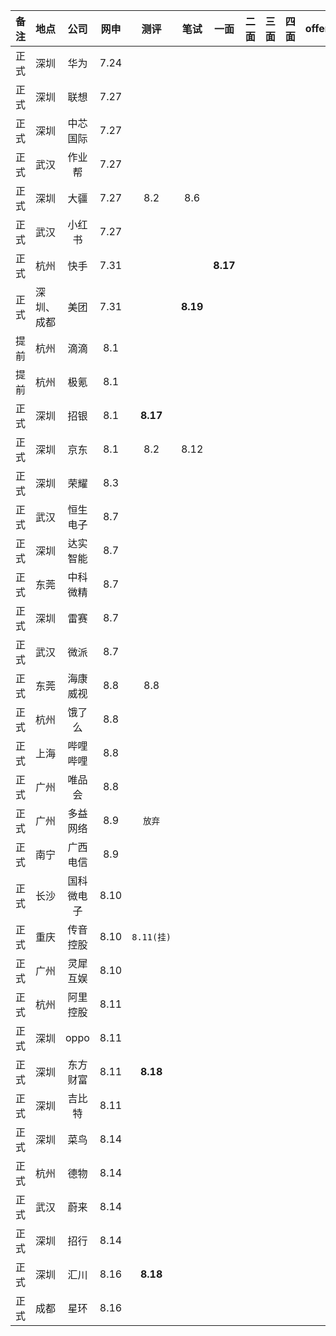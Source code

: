 | 备注 | 地点       |    公司    | 网申 |    测评    |   笔试   |   一面   | 二面 | 三面 | 四面 | offer |
| :--: | ---------- | :--------: | :--: | :--------: | :------: | :------: | :--: | :--: | :--: | :---: |
| 正式 | 深圳       |    华为    | 7.24 |            |          |          |      |      |      |       |
| 正式 | 深圳       |    联想    | 7.27 |            |          |          |      |      |      |       |
| 正式 | 深圳       |  中芯国际  | 7.27 |            |          |          |      |      |      |       |
| 正式 | 武汉       |   作业帮   | 7.27 |            |          |          |      |      |      |       |
| 正式 | 深圳       |    大疆    | 7.27 |    8.2     |   8.6    |          |      |      |      |       |
| 正式 | 武汉       |   小红书   | 7.27 |            |          |          |      |      |      |       |
| 正式 | 杭州       |    快手    | 7.31 |            |          | **8.17** |      |      |      |       |
| 正式 | 深圳、成都 |    美团    | 7.31 |            | **8.19** |          |      |      |      |       |
| 提前 | 杭州       |    滴滴    | 8.1  |            |          |          |      |      |      |       |
| 提前 | 杭州       |    极氪    | 8.1  |            |          |          |      |      |      |       |
| 正式 | 深圳       |    招银    | 8.1  |  **8.17**  |          |          |      |      |      |       |
| 正式 | 深圳       |    京东    | 8.1  |    8.2     |   8.12   |          |      |      |      |       |
| 正式 | 深圳       |    荣耀    | 8.3  |            |          |          |      |      |      |       |
| 正式 | 武汉       |  恒生电子  | 8.7  |            |          |          |      |      |      |       |
| 正式 | 深圳       |  达实智能  | 8.7  |            |          |          |      |      |      |       |
| 正式 | 东莞       |  中科微精  | 8.7  |            |          |          |      |      |      |       |
| 正式 | 深圳       |    雷赛    | 8.7  |            |          |          |      |      |      |       |
| 正式 | 武汉       |    微派    | 8.7  |            |          |          |      |      |      |       |
| 正式 | 东莞       |  海康威视  | 8.8  |    8.8     |          |          |      |      |      |       |
| 正式 | 杭州       |   饿了么   | 8.8  |            |          |          |      |      |      |       |
| 正式 | 上海       |  哔哩哔哩  | 8.8  |            |          |          |      |      |      |       |
| 正式 | 广州       |   唯品会   | 8.8  |            |          |          |      |      |      |       |
| 正式 | 广州       |  多益网络  | 8.9  |   `放弃`   |          |          |      |      |      |       |
| 正式 | 南宁       |  广西电信  | 8.9  |            |          |          |      |      |      |       |
| 正式 | 长沙       | 国科微电子 | 8.10 |            |          |          |      |      |      |       |
| 正式 | 重庆       |  传音控股  | 8.10 | `8.11(挂)` |          |          |      |      |      |       |
| 正式 | 广州       |  灵犀互娱  | 8.10 |            |          |          |      |      |      |       |
| 正式 | 杭州       |  阿里控股  | 8.11 |            |          |          |      |      |      |       |
| 正式 | 深圳       |    oppo    | 8.11 |            |          |          |      |      |      |       |
| 正式 | 深圳       |  东方财富  | 8.11 |  **8.18**  |          |          |      |      |      |       |
| 正式 | 深圳       |   吉比特   | 8.11 |            |          |          |      |      |      |       |
| 正式 | 深圳       |    菜鸟    | 8.14 |            |          |          |      |      |      |       |
| 正式 | 杭州       |    德物    | 8.14 |            |          |          |      |      |      |       |
| 正式 | 武汉       |    蔚来    | 8.14 |            |          |          |      |      |      |       |
| 正式 | 深圳       |    招行    | 8.14 |            |          |          |      |      |      |       |
| 正式 | 深圳       |    汇川    | 8.16 |  **8.18**  |          |          |      |      |      |       |
| 正式 | 成都       |    星环    | 8.16 |            |          |          |      |      |      |       |

